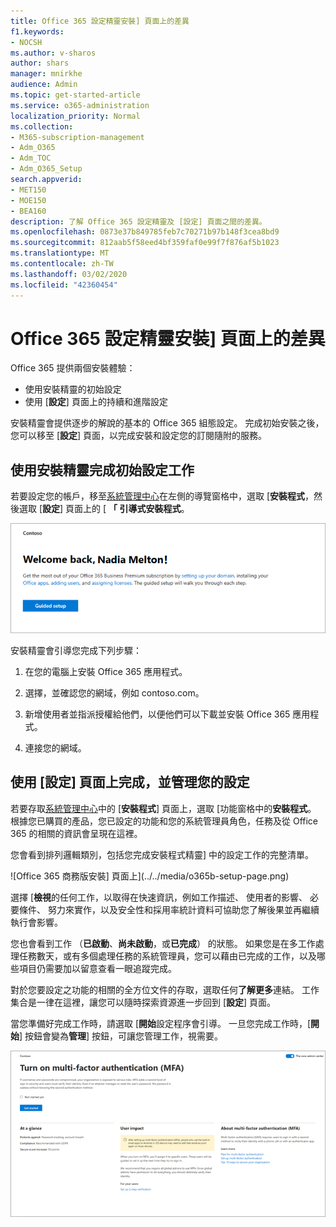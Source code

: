 ```yaml
---
title: Office 365 設定精靈安裝] 頁面上的差異
f1.keywords:
- NOCSH
ms.author: v-sharos
author: shars
manager: mnirkhe
audience: Admin
ms.topic: get-started-article
ms.service: o365-administration
localization_priority: Normal
ms.collection:
- M365-subscription-management
- Adm_O365
- Adm_TOC
- Adm_O365_Setup
search.appverid:
- MET150
- MOE150
- BEA160
description: 了解 Office 365 設定精靈及 [設定] 頁面之間的差異。
ms.openlocfilehash: 0873e37b849785feb7c70271b97b148f3cea8bd9
ms.sourcegitcommit: 812aab5f58eed4bf359faf0e99f7f876af5b1023
ms.translationtype: MT
ms.contentlocale: zh-TW
ms.lasthandoff: 03/02/2020
ms.locfileid: "42360454"
---
```

# <a name="difference-between-the-office-365-setup-wizard-and-the-setup-page"></a>Office 365 設定精靈安裝] 頁面上的差異

Office 365 提供兩個安裝體驗： 

- 使用安裝精靈的初始設定
- 使用 [**設定**] 頁面上的持續和進階設定

安裝精靈會提供逐步的解說的基本的 Office 365 組態設定。 完成初始安裝之後，您可以移至 [**設定**] 頁面，以完成安裝和設定您的訂閱隨附的服務。

## <a name="use-the-setup-wizard-to-complete-initial-setup-tasks"></a>使用安裝精靈完成初始設定工作

若要設定您的帳戶，移至[系統管理中心](https://go.microsoft.com/fwlink/p/?linkid=2024339)在左側的導覽窗格中，選取 [**安裝程式**，然後選取 [**設定**] 頁面上的 [ **「 引導式安裝程式**。

![啟動 Office 365 商務版安裝精靈](../../media/o365b-guided-setup.png)

安裝精靈會引導您完成下列步驟：

1. 在您的電腦上安裝 Office 365 應用程式。

2. 選擇，並確認您的網域，例如 contoso.com。

3. 新增使用者並指派授權給他們，以便他們可以下載並安裝 Office 365 應用程式。

4. 連接您的網域。

## <a name="use-the-setup-page-to-complete-and-manage-your-configuration"></a>使用 [設定] 頁面上完成，並管理您的設定

若要存取[系統管理中心](https://go.microsoft.com/fwlink/p/?linkid=2024339)中的 [**安裝程式**] 頁面上，選取 [功能窗格中的**安裝程式**。 根據您已購買的產品，您已設定的功能和您的系統管理員角色，任務及從 Office 365 的相關的資訊會呈現在這裡。

您會看到排列邏輯類別，包括您完成安裝程式精靈] 中的設定工作的完整清單。

![Office 365 商務版安裝] 頁面上](../../media/o365b-setup-page.png)

選擇 [**檢視**的任何工作，以取得在快速資訊，例如工作描述、 使用者的影響、 必要條件、 努力來實作，以及安全性和採用率統計資料可協助您了解後果並再繼續執行會影響。

您也會看到工作 （**已啟動**、**尚未啟動**，或**已完成**） 的狀態。 如果您是在多工作處理任務數天，或有多個處理任務的系統管理員，您可以藉由已完成的工作，以及哪些項目仍需要加以留意查看一眼追蹤完成。 

對於您要設定之功能的相關的全方位文件的存取，選取任何**了解更多**連結。 工作集合是一律在這裡，讓您可以隨時探索資源進一步回到 [**設定**] 頁面。

當您準備好完成工作時，請選取 [**開始**設定程序會引導。 一旦您完成工作時，[**開始**] 按鈕會變為**管理**] 按鈕，可讓您管理工作，視需要。

![任務檢視，以顯示在快速資訊](../../media/o365b-at-a-glance.png)
